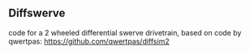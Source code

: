 ## Diffswerve

code for a 2 wheeled differential swerve drivetrain, based on code by qwertpas: https://github.com/qwertpas/diffsim2

